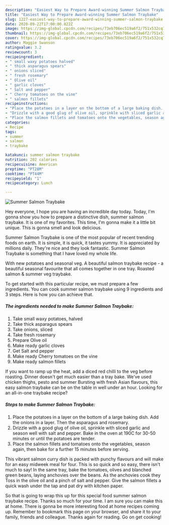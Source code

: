 ```yaml
---
description: "Easiest Way to Prepare Award-winning Summer Salmon Traybake"
title: "Easiest Way to Prepare Award-winning Summer Salmon Traybake"
slug: 1227-easiest-way-to-prepare-award-winning-summer-salmon-traybake
date: 2020-09-22T17:00:00.822Z
image: https://img-global.cpcdn.com/recipes/73eb706ec519a6f2/751x532cq70/summer-salmon-traybake-recipe-main-photo.jpg
thumbnail: https://img-global.cpcdn.com/recipes/73eb706ec519a6f2/751x532cq70/summer-salmon-traybake-recipe-main-photo.jpg
cover: https://img-global.cpcdn.com/recipes/73eb706ec519a6f2/751x532cq70/summer-salmon-traybake-recipe-main-photo.jpg
author: Maggie Swanson
ratingvalue: 3.2
reviewcount: 3
recipeingredient:
- " small waxy potatoes halved"
- " thick asparagus spears"
- " onions sliced"
- " fresh rosemary"
- " Olive oil"
- " garlic cloves"
- " Salt and pepper"
- " Cherry tomatoes on the vine"
- " salmon fillets"
recipeinstructions:
- "Place the potatoes in a layer on the bottom of a large baking dish. Add the onions in a layer. Then the asparagus and rosemary."
- "Drizzle with a good glug of olive oil, sprinkle with sliced garlic and season well with salt and pepper. Bake in the oven at 190C for 30-50 minutes or until the potatoes are tender."
- "Place the salmon fillets and tomatoes onto the vegetables, season again, then bake for a further 15 minutes before serving."
categories:
- Recipe
tags:
- summer
- salmon
- traybake

katakunci: summer salmon traybake 
nutrition: 202 calories
recipecuisine: American
preptime: "PT28M"
cooktime: "PT44M"
recipeyield: "1"
recipecategory: Lunch

---
```



![Summer Salmon Traybake](https://img-global.cpcdn.com/recipes/73eb706ec519a6f2/751x532cq70/summer-salmon-traybake-recipe-main-photo.jpg)

Hey everyone, I hope you are having an incredible day today. Today, I'm gonna show you how to prepare a distinctive dish, summer salmon traybake. It is one of my favorites. This time, I'm gonna make it a little bit unique. This is gonna smell and look delicious.

Summer Salmon Traybake is one of the most popular of recent trending foods on earth. It is simple, it is quick, it tastes yummy. It is appreciated by millions daily. They're nice and they look fantastic. Summer Salmon Traybake is something that I have loved my whole life.

With new potatoes and seasonal veg. A beautiful salmon traybake recipe - a beautiful seasonal favourite that all comes together in one tray. Roasted salmon &amp; summer veg traybake.


To get started with this particular recipe, we must prepare a few ingredients. You can cook summer salmon traybake using 9 ingredients and 3 steps. Here is how you can achieve that.

<!--inarticleads1-->

##### The ingredients needed to make Summer Salmon Traybake:

1. Take  small waxy potatoes, halved
1. Take  thick asparagus spears
1. Take  onions, sliced
1. Take  fresh rosemary
1. Prepare  Olive oil
1. Make ready  garlic cloves
1. Get  Salt and pepper
1. Make ready  Cherry tomatoes on the vine
1. Make ready  salmon fillets


If you want to ramp up the heat, add a diced red chilli to the veg before roasting. Dinner doesn&#39;t get much easier than a tray bake. We&#39;ve used chicken thighs, pesto and summer Bursting with fresh Asian flavours, this easy salmon traybake can be on the table in well under an hour. Looking for an all-in-one traybake recipe? 

<!--inarticleads2-->

##### Steps to make Summer Salmon Traybake:

1. Place the potatoes in a layer on the bottom of a large baking dish. Add the onions in a layer. Then the asparagus and rosemary.
1. Drizzle with a good glug of olive oil, sprinkle with sliced garlic and season well with salt and pepper. Bake in the oven at 190C for 30-50 minutes or until the potatoes are tender.
1. Place the salmon fillets and tomatoes onto the vegetables, season again, then bake for a further 15 minutes before serving.


This vibrant salmon curry dish is packed with punchy flavours and will make for an easy midweek meal for four. This is so quick and so easy, there isn&#39;t much to say! In the same tray, bake the tomatoes, olives and blanched green beans, laying anchovies over the beans. As the anchovies cook they Toss in the olive oil and a pinch of salt and pepper. Give the salmon fillets a quick wash under the tap and pat dry with kitchen paper. 

So that is going to wrap this up for this special food summer salmon traybake recipe. Thanks so much for your time. I am sure you can make this at home. There is gonna be more interesting food at home recipes coming up. Remember to bookmark this page on your browser, and share it to your family, friends and colleague. Thanks again for reading. Go on get cooking!
